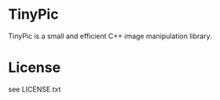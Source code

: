 # TinyPic

TinyPic is a small and efficient C++ image manipulation library.

# License

see LICENSE.txt



